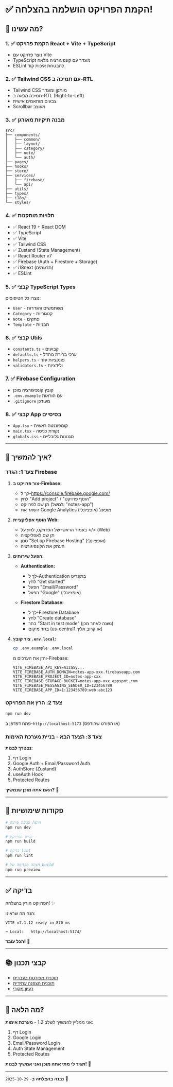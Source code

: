 # ✅ הקמת הפרויקט הושלמה בהצלחה!

## 🎉 מה עשינו?

### 1. ✅ הקמת פרויקט React + Vite + TypeScript
- נוצר פרויקט עם Vite
- TypeScript מוגדר עם קונפיגורציה מלאה
- ESLint להבטחת איכות קוד

### 2. ✅ Tailwind CSS עם תמיכה ב-RTL
- Tailwind CSS מותקן ומוגדר
- תמיכה מלאה ב-RTL (Right-to-Left)
- צבעים מותאמים אישית
- Scrollbar מעוצב

### 3. ✅ מבנה תיקיות מאורגן
```
src/
├── components/
│   ├── common/
│   ├── layout/
│   ├── category/
│   ├── note/
│   └── auth/
├── pages/
├── hooks/
├── store/
├── services/
│   ├── firebase/
│   └── api/
├── utils/
├── types/
├── i18n/
└── styles/
```

### 4. ✅ תלויות מותקנות
- ✅ React 19 + React DOM
- ✅ TypeScript
- ✅ Vite
- ✅ Tailwind CSS
- ✅ Zustand (State Management)
- ✅ React Router v7
- ✅ Firebase (Auth + Firestore + Storage)
- ✅ i18next (תרגומים)
- ✅ ESLint

### 5. ✅ קבצי TypeScript Types
נוצרו כל הטיפוסים:
- `User` - משתמשים והגדרות
- `Category` - קטגוריות
- `Note` - פתקים
- `Template` - תבניות

### 6. ✅ קבצי Utils
- `constants.ts` - קבועים
- `defaults.ts` - ערכי ברירת מחדל
- `helpers.ts` - פונקציות עזר
- `validators.ts` - ולידציות

### 7. ✅ Firebase Configuration
- קובץ קונפיגורציה מוכן
- `.env.example` עם הוראות
- `.gitignore` מעודכן

### 8. ✅ קבצי App בסיסיים
- `App.tsx` - קומפוננטה ראשית
- `main.tsx` - נקודת כניסה
- `globals.css` - סגנונות גלובליים

---

## 🚀 איך להמשיך?

### צעד 1: הגדר Firebase

1. **צור פרויקט ב-Firebase:**
   - לך ל-https://console.firebase.google.com/
   - לחץ "Add project" / "הוסף פרויקט"
   - תן שם לפרויקט (למשל: "notes-app")
   - השאר את Google Analytics מופעל (אופציונלי)

2. **הוסף אפליקציית Web:**
   - בעמוד הראשי של הפרויקט, לחץ על </> (Web)
   - תן שם לאפליקציה
   - סמן "Set up Firebase Hosting" (אופציונלי)
   - העתק את הקונפיגורציה

3. **הפעל שירותים:**
   - **Authentication:**
     - לך ל-Authentication בתפריט
     - לחץ "Get started"
     - הפעל "Email/Password"
     - הפעל "Google" (אופציונלי)

   - **Firestore Database:**
     - לך ל-Firestore Database
     - לחץ "Create database"
     - בחר "Start in test mode" (נשנה לאחר מכן)
     - בחר מיקום (us-central1 או קרוב אליך)

4. **צור קובץ `.env.local`:**
   ```bash
   cp .env.example .env.local
   ```

   והזן את הערכים מ-Firebase:
   ```
   VITE_FIREBASE_API_KEY=AIzaSy...
   VITE_FIREBASE_AUTH_DOMAIN=notes-app-xxx.firebaseapp.com
   VITE_FIREBASE_PROJECT_ID=notes-app-xxx
   VITE_FIREBASE_STORAGE_BUCKET=notes-app-xxx.appspot.com
   VITE_FIREBASE_MESSAGING_SENDER_ID=123456789
   VITE_FIREBASE_APP_ID=1:123456789:web:abc123
   ```

### צעד 2: הרץ את הפרויקט

```bash
npm run dev
```

פתח דפדפן ב-`http://localhost:5173` (או הפורט שהודפס)

### צעד 3: הצעד הבא - בניית מערכת האימות

**נצטרך לבנות:**
1. דף Login
2. Google Auth + Email/Password Auth
3. AuthStore (Zustand)
4. useAuth Hook
5. Protected Routes

**האם אתה מוכן שנמשיך?** 🚀

---

## 📝 פקודות שימושיות

```bash
# הרצת סביבת פיתוח
npm run dev

# בניית הפרויקט
npm run build

# בדיקת lint
npm run lint

# תצוגה מקדימה של build
npm run preview
```

---

## ✅ בדיקה

הפרויקט הורץ בהצלחה! ✨

הנה מה שראינו:
```
VITE v7.1.12 ready in 870 ms

➜ Local:   http://localhost:5174/
```

**הכל עובד!** 🎊

---

## 📚 קבצי תכנון

- [תוכנית מפורטת בעברית](./detailed-plan-he.md)
- [תוכנית הצפנה עתידית](./encryption-future-plan.md)
- [רעיון מקורי](./plan-01.txt)

---

## 🎯 מה הלאה?

אני ממליץ להמשיך לשלב 1.2 - **מערכת אימות**:

1. דף Login
2. Google Login
3. Email/Password Login
4. Auth State Management
5. Protected Routes

**תגיד לי מתי אתה מוכן ואני אמשיך לבנות!** 💪

---

**נבנה בהצלחה ב-** `2025-10-29` 🚀
